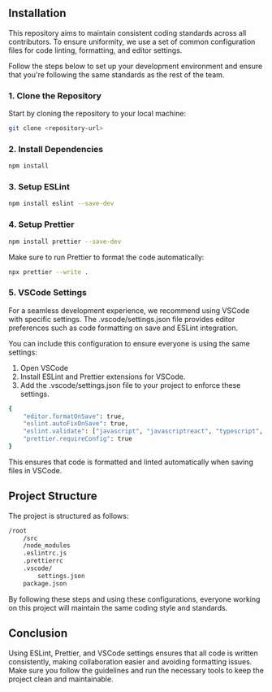 ## Installation

This repository aims to maintain consistent coding standards across all contributors. To ensure uniformity, we use a set of common configuration files for code linting, formatting, and editor settings.

Follow the steps below to set up your development environment and ensure that you're following the same standards as the rest of the team.

### 1. Clone the Repository

Start by cloning the repository to your local machine:

```bash
git clone <repository-url>
```

### 2. Install Dependencies

```bash
npm install
```

### 3. Setup ESLint

```bash
npm install eslint --save-dev
```

### 4. Setup Prettier

```bash
npm install prettier --save-dev
```

Make sure to run Prettier to format the code automatically:

```bash
npx prettier --write .
```

### 5. VSCode Settings

For a seamless development experience, we recommend using VSCode with specific settings. The .vscode/settings.json file provides editor preferences such as code formatting on save and ESLint integration.

You can include this configuration to ensure everyone is using the same settings: 
1. Open VSCode 
2. Install ESLint and Prettier extensions for VSCode. 
3. Add the .vscode/settings.json file to your project to enforce these settings.

```bash
{
    "editor.formatOnSave": true,
    "eslint.autoFixOnSave": true,
    "eslint.validate": ["javascript", "javascriptreact", "typescript", "typescriptreact"],
    "prettier.requireConfig": true
}
```

This ensures that code is formatted and linted automatically when saving files in VSCode.

## Project Structure

The project is structured as follows:

```bash
/root
    /src
    /node_modules
    .eslintrc.js
    .prettierrc
    .vscode/
        settings.json
    package.json
```

By following these steps and using these configurations, everyone working on this project will maintain the same coding style and standards.

## Conclusion

Using ESLint, Prettier, and VSCode settings ensures that all code is written consistently, making collaboration easier and avoiding formatting issues. Make sure you follow the guidelines and run the necessary tools to keep the project clean and maintainable.
